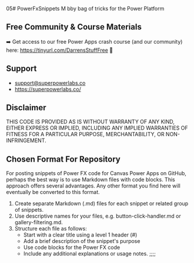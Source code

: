 05# PowerFxSnippets
M bby bag of tricks for the Power Platform

## Free Community & Course Materials
➡️ Get access to our free Power Apps crash course (and our community) here: 
https://tinyurl.com/DarrensStuffFree 🔗

## Support
- support@superpowerlabs.co
- https://superpowerlabs.co/

## Disclaimer
THIS CODE IS PROVIDED AS IS WITHOUT WARRANTY OF ANY KIND, EITHER EXPRESS OR IMPLIED, INCLUDING ANY IMPLIED WARRANTIES OF FITNESS FOR A PARTICULAR PURPOSE, MERCHANTABILITY, OR NON-INFRINGEMENT.

## Chosen Format For Repository

For posting snippets of Power FX code for Canvas Power Apps on GitHub, perhaps the best way is to use Markdown files with code blocks. This approach offers several advantages. Any other format you find here will eventually be converted to this format. 

1. Create separate Markdown (.md) files for each snippet or related group of snippets.
2. Use descriptive names for your files, e.g. button-click-handler.md or gallery-filtering.md.
3. Structure each file as follows:
    - Start with a clear title using a level 1 header (#)
    - Add a brief description of the snippet's purpose
    - Use code blocks for the Power FX code
    - Include any additional explanations or usage notes.
;;;;